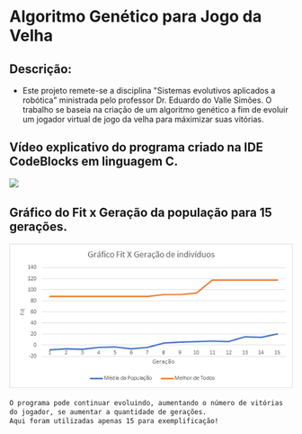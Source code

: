 # Algoritmo Genético para Jogo da Velha

## Descrição:
  - Este projeto remete-se a disciplina "Sistemas evolutivos aplicados a robótica" ministrada pelo professor Dr. Eduardo do Valle Simões. O trabalho se baseia na criação de
    um algoritmo genético a fim de evoluir um jogador virtual de jogo da velha para máximizar suas vitórias.

## Vídeo explicativo do programa criado na IDE CodeBlocks em linguagem C.
[![](http://img.youtube.com/vi/H74lDw8TPus/0.jpg)](http://www.youtube.com/watch?v=H74lDw8TPus "Algoritmo genético para Jogo da Velha")

## Gráfico do Fit x Geração da população para 15 gerações. 
![Gráfico do Fit x Geração](https://github.com/Arthur-AP/Algoritmo-gen-tico---Jogo-da-Velha/blob/master/Gr%C3%A1fico%20fitness%20X%20gera%C3%A7%C3%A3o.png)

    O programa pode continuar evoluindo, aumentando o número de vitórias do jogador, se aumentar a quantidade de gerações. 
    Aqui foram utilizadas apenas 15 para exemplificação!
  
